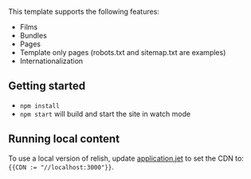 This template supports the following features:

* Films
* Bundles
* Pages
* Template only pages (robots.txt and sitemap.txt are examples)
* Internationalization

## Getting started

 * `npm install`
 * `npm start` will build and start the site in watch mode

## Running local content

To use a local version of relish, update [application.jet](site/templates/application/application.jet) to set the CDN to: `{{CDN := "//localhost:3000"}}`.
